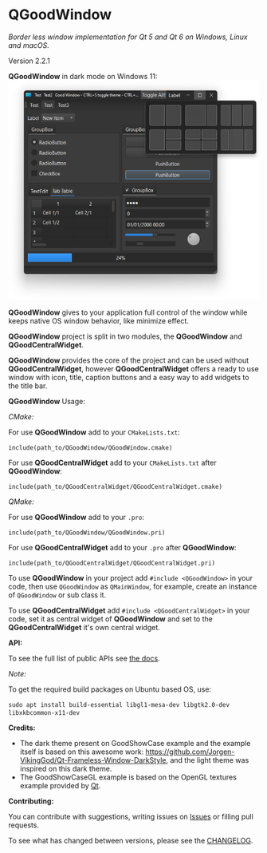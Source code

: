 # QGoodWindow
*Border less window implementation for Qt 5 and Qt 6 on Windows, Linux and macOS.*

Version 2.2.1

**QGoodWindow** in dark mode on Windows 11:
![](img/qgoodwindow.png)

**QGoodWindow** gives to your application full control of the window while keeps native OS window behavior, like minimize effect.

**QGoodWindow** project is split in two modules, the  **QGoodWindow** and **QGoodCentralWidget**.

**QGoodWindow** provides the core of the project and can be used without **QGoodCentralWidget**, however **QGoodCentralWidget** offers a ready to use window with icon, title, caption buttons and a easy way to add widgets to the title bar.

**QGoodWindow** Usage:

*CMake:*

For use **QGoodWindow** add to your `CMakeLists.txt`:

    include(path_to/QGoodWindow/QGoodWindow.cmake)

For use **QGoodCentralWidget** add to your `CMakeLists.txt` after  **QGoodWindow**:

    include(path_to/QGoodCentralWidget/QGoodCentralWidget.cmake)

*QMake:*

For use **QGoodWindow** add to your `.pro`:

    include(path_to/QGoodWindow/QGoodWindow.pri)

For use **QGoodCentralWidget** add to your `.pro` after  **QGoodWindow**:

    include(path_to/QGoodCentralWidget/QGoodCentralWidget.pri)

To use **QGoodWindow** in your project add `#include <QGoodWindow>` in your code, then use  `QGoodWindow`  as  `QMainWindow`, for example, create an instance of  `QGoodWindow`  or sub class it.

To use **QGoodCentralWidget**  add `#include <QGoodCentralWidget>` in your code, set it as central widget of **QGoodWindow** and set to the **QGoodCentralWidget** it's own central widget.

**API:**

To see the full list of public APIs see [the docs](docs).

*Note:*

To get the required build packages on Ubuntu based OS, use:

	sudo apt install build-essential libgl1-mesa-dev libgtk2.0-dev libxkbcommon-x11-dev

**Credits:**

- The dark theme present on GoodShowCase example and the example itself is based on this awesome work: https://github.com/Jorgen-VikingGod/Qt-Frameless-Window-DarkStyle, and the light theme was inspired on this dark theme.
- The GoodShowCaseGL example is based on the OpenGL textures example provided by [Qt](https://doc.qt.io/qt-5/qtopengl-textures-example.html).

**Contributing:**

You can contribute with suggestions, writing issues on [Issues](https://github.com/antonypro/QGoodWindow/issues) or filling pull requests.

To see what has changed between versions, please see the [CHANGELOG](CHANGELOG.md).
